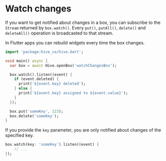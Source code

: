 # Watch changes

If you want to get notified about changes in a box, you can subscribe to the `Stream` returned by `box.watch()`. Every `put()`, `putAll()`, `delete()` and `deleteAll()` operation is broadcasted to that stream.

In Flutter apps you can rebuild widgets every time the box changes.

```dart
import 'package:hive_ce/hive.dart';

void main() async {
  var box = await Hive.openBox('watchChangesBox');

  box.watch().listen((event) {
    if (event.deleted) {
      print('${event.key} deleted');
    } else {
      print('${event.key} assigned to ${event.value}');
    }
  });

  box.put('someKey', 123);
  box.delete('someKey');
}
```

If you provide the `key` parameter, you are only notified about changes of the specified key.

```dart
box.watch(key: 'someKey').listen((event) {
    // ...
});
```
